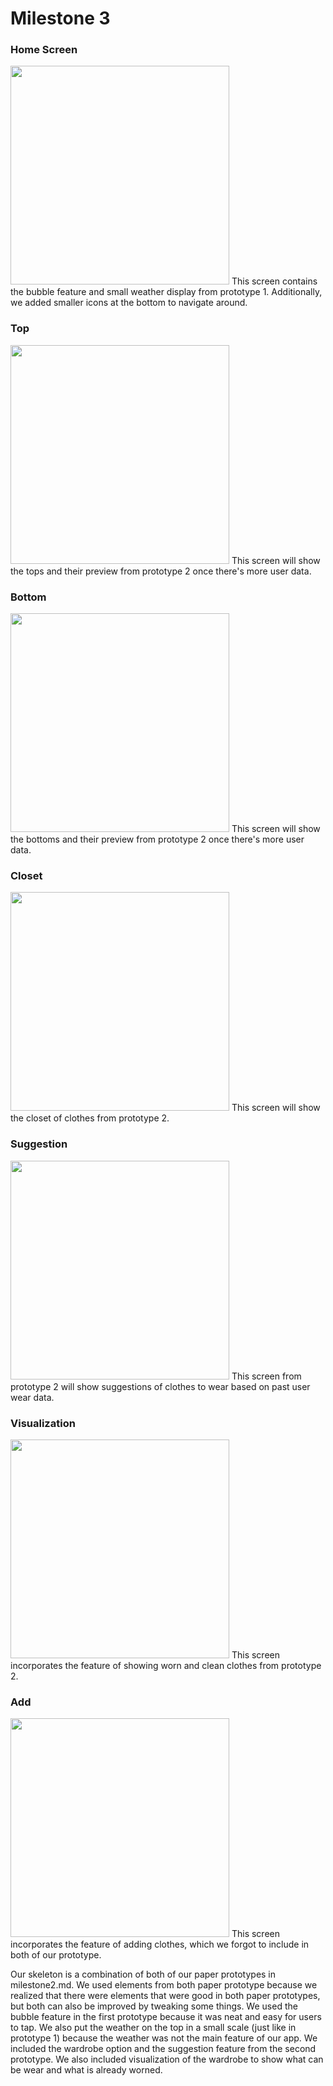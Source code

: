 # Milestone 3

### Home Screen
<img src="images/main_screen.png" width=350px>
This screen contains the bubble feature and small weather display from prototype 1. Additionally, we added smaller icons at the bottom to navigate around.

### Top
<img src="images/top.png" width=350px>
This screen will show the tops and their preview from prototype 2 once there's more user data.

### Bottom
<img src="images/bottom.png" width=350px>
This screen will show the bottoms and their preview from prototype 2 once there's more user data.

### Closet
<img src="images/closet.png" width=350px>
This screen will show the closet of clothes from prototype 2.

### Suggestion
<img src="images/suggestion.png" width=350px>
This screen from prototype 2 will show suggestions of clothes to wear based on past user wear data.

### Visualization
<img src="images/visualization.png" width=350px>
This screen incorporates the feature of showing worn and clean clothes from prototype 2.

### Add
<img src="images/add.png" width=350px>
This screen incorporates the feature of adding clothes, which we forgot to include in both of our prototype.

Our skeleton is a combination of both of our paper prototypes in milestone2.md. We used elements from both paper prototype because we realized that there were elements that were good in both paper prototypes, but both can also be improved by tweaking some things. We used the bubble feature in the first prototype because it was neat and easy for users to tap. We also put the weather on the top in a small scale (just like in prototype 1) because the weather was not the main feature of our app. We included the wardrobe option and the suggestion feature from the second prototype. We also included visualization of the wardrobe to show what can be wear and what is already worned. 
